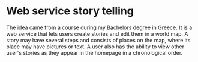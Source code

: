 # Web service story telling
The idea came from a course during my Bachelors degree in Greece. It is a web service that lets users create stories and 
edit them in a world map. A story may have several steps and consists of places on the map, where its place may have pictures or text. 
A user also has the ability to view other user's stories as they appear in the homepage in a chronological order.
